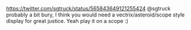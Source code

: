https://twitter.com/sgtruck/status/565843649121255424 @sgtruck probably a bit bury, I think you would need a vectrix/asteroid/scope style display for great justice. Yeah play it on a scope :)
